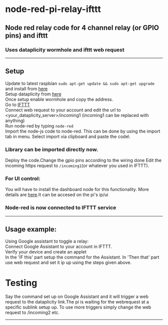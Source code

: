# node-red-pi-relay-ifttt
## Node red relay code for 4 channel relay (or GPIO pins) and ifttt
### Uses dataplicity wormhole and ifttt web request
------------------------------------------------------------------------------------------------------------------------------------------
## Setup 
Update to latest raspbian  ```sudo apt-get update && sudo apt-get upgrade``` and install from [here](https://nodered.org/docs/hardware/raspberrypi)\
Setup dataplicity from [here](https://www.dataplicity.com/)\
Once setup enable wormhole and copy the address.\
Go to [IFTTT](https://ifttt.com)\
Connect web request to your account and edit the url to <your_dataplicity_server>/incoming1 (incoming1 can be replaced with anything)\
Run node-red by typing ```node-red```\
Import the node-js code to node-red. This can be done by using the import tab in menu. Select import via clipboard and paste the code\
### Library can be imported directly now.
Deploy the code.Change the gpio pins according to the wiring done Edit the incoming https request to ```/incoming1```(or whatever you used in IFTTT). 
### For UI control:
You will have to install the dashboard node for this functionality. More details are [here](https://github.com/node-red/node-red-dashboard).It can be accesed on the pi's ip/ui
### Node-red is now connected to IFTTT service 
-------------------------------------------------------------------------------------------------------------------------------------------
## Usage example:
Using Google assistant to toggle a relay:\
Connect Google Assistant to your account in IFTTT.\
Verify your device and create an applet\
In the 'IF this' part setup the command for the Assistant. In 'Then that' part use web request and set it ip up using the steps given above.

# Testing
Say the command set up on Google Assistant and it will trigger a web request to the dataplicity link.The pi is waiting for the webrequest
at a specific sublink setup up. To use more triggers simply change the web request to /incoming2 etc.

------------------------------------------------------------------------------------------------------------------------------------------

